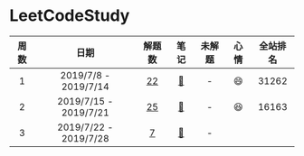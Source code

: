 # LeetCodeStudy
|周数|日期|解题数|笔记|未解题|心情|全站排名|
|:-:|:-:|:-:|:-:|:-:|:-:|:-:|
|1|2019/7/8 - 2019/7/14| [22](https://github.com/liveForExperience/LeetCodeStudy/tree/master/src/main/java/com/bottomlord/week_1) |[:page_with_curl:](https://github.com/liveForExperience/LeetCodeStudy/blob/master/src/main/java/com/bottomlord/week_1/NOTE.md) | - |:smile:|31262|
|2|2019/7/15 - 2019/7/21| [25](https://github.com/liveForExperience/LeetCodeStudy/tree/master/src/main/java/com/bottomlord/week_2) |[:page_with_curl:](https://github.com/liveForExperience/LeetCodeStudy/blob/master/src/main/java/com/bottomlord/week_2/NOTE.md) | - |:satisfied:|16163|
|3|2019/7/22 - 2019/7/28| [7](https://github.com/liveForExperience/LeetCodeStudy/tree/master/src/main/java/com/bottomlord/week_3) |[:page_with_curl:](https://github.com/liveForExperience/LeetCodeStudy/blob/master/src/main/java/com/bottomlord/week_3/NOTE.md) | - |||